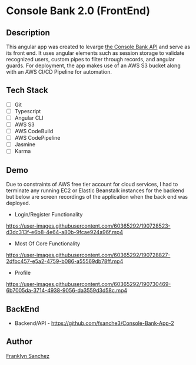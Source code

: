 # Console Bank 2.0 (FrontEnd)

## Description
 This angular app was created to levarge [the Console Bank API](https://github.com/fsanche3/Console-Bank-App-2) and serve as its front end. It uses angular elements such as session storage to validate recognized users, custom pipes to filter through records, and angular guards. For deployment, the app makes use of an AWS S3 bucket along with an AWS CI/CD Pipeline for automation.

## Tech Stack
- [ ] Git
- [ ] Typescript
- [ ] Angular CLI
- [ ] AWS S3
- [ ] AWS CodeBuild
- [ ] AWS CodePipeline
- [ ] Jasmine
- [ ] Karma

## Demo
Due to constraints of AWS free tier account for cloud services, I had to terminate any running EC2 or Elastic Beanstalk instances for the backend but below are screen recordings of the application when the back end was deployed.
 - Login/Register Functionality
 
https://user-images.githubusercontent.com/60365292/190728523-d3dc313f-e6b8-4e64-a80b-9fcae924a96f.mp4
- Most Of Core Functionality

https://user-images.githubusercontent.com/60365292/190728827-2dfbc457-e5a2-4759-b086-a55569db78ff.mp4

- Profile

https://user-images.githubusercontent.com/60365292/190730469-6b7005da-3714-4938-9056-da3559d3d58c.mp4

## BackEnd
- Backend/API - https://github.com/fsanche3/Console-Bank-App-2

## Author
[Franklyn Sanchez](https://github.com/fsanche3)
